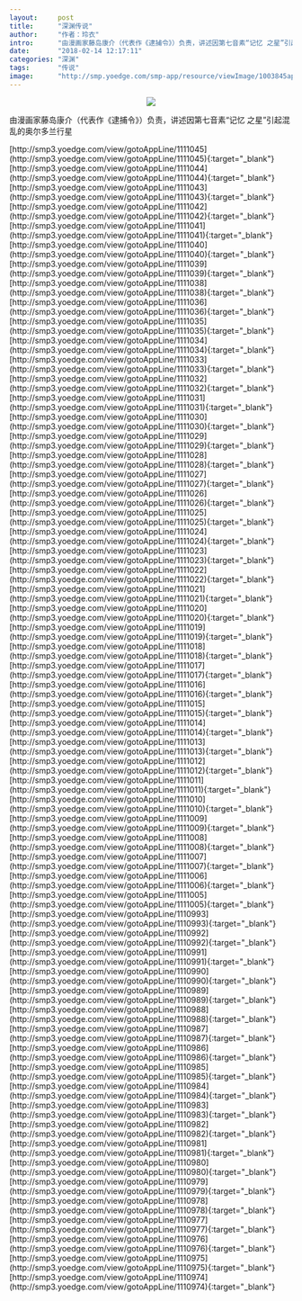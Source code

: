 ```yaml
---
layout:     post
title:      "深渊传说"
author:     "作者：玲衣"
intro:      "由漫画家藤岛康介（代表作《逮捕令》）负责，讲述因第七音素“记忆 之星”引起混乱的奥尔多兰行星"
date:       "2018-02-14 12:17:11"
categories: "深渊"
tags:       "传说"
image:      "http://smp.yoedge.com/smp-app/resource/viewImage/1003845appline.png"
---
```

<div style="text-align: center">
<p><img src="http://smp.yoedge.com/smp-app/resource/viewImage/1003845appline.png"/></p>
</div>
<p class="post-meta">
<span>由漫画家藤岛康介（代表作《逮捕令》）负责，讲述因第七音素“记忆 之星”引起混乱的奥尔多兰行星</span>
</p>
[http://smp3.yoedge.com/view/gotoAppLine/1111045](http://smp3.yoedge.com/view/gotoAppLine/1111045){:target="_blank"}
[http://smp3.yoedge.com/view/gotoAppLine/1111044](http://smp3.yoedge.com/view/gotoAppLine/1111044){:target="_blank"}
[http://smp3.yoedge.com/view/gotoAppLine/1111043](http://smp3.yoedge.com/view/gotoAppLine/1111043){:target="_blank"}
[http://smp3.yoedge.com/view/gotoAppLine/1111042](http://smp3.yoedge.com/view/gotoAppLine/1111042){:target="_blank"}
[http://smp3.yoedge.com/view/gotoAppLine/1111041](http://smp3.yoedge.com/view/gotoAppLine/1111041){:target="_blank"}
[http://smp3.yoedge.com/view/gotoAppLine/1111040](http://smp3.yoedge.com/view/gotoAppLine/1111040){:target="_blank"}
[http://smp3.yoedge.com/view/gotoAppLine/1111039](http://smp3.yoedge.com/view/gotoAppLine/1111039){:target="_blank"}
[http://smp3.yoedge.com/view/gotoAppLine/1111038](http://smp3.yoedge.com/view/gotoAppLine/1111038){:target="_blank"}
[http://smp3.yoedge.com/view/gotoAppLine/1111036](http://smp3.yoedge.com/view/gotoAppLine/1111036){:target="_blank"}
[http://smp3.yoedge.com/view/gotoAppLine/1111035](http://smp3.yoedge.com/view/gotoAppLine/1111035){:target="_blank"}
[http://smp3.yoedge.com/view/gotoAppLine/1111034](http://smp3.yoedge.com/view/gotoAppLine/1111034){:target="_blank"}
[http://smp3.yoedge.com/view/gotoAppLine/1111033](http://smp3.yoedge.com/view/gotoAppLine/1111033){:target="_blank"}
[http://smp3.yoedge.com/view/gotoAppLine/1111032](http://smp3.yoedge.com/view/gotoAppLine/1111032){:target="_blank"}
[http://smp3.yoedge.com/view/gotoAppLine/1111031](http://smp3.yoedge.com/view/gotoAppLine/1111031){:target="_blank"}
[http://smp3.yoedge.com/view/gotoAppLine/1111030](http://smp3.yoedge.com/view/gotoAppLine/1111030){:target="_blank"}
[http://smp3.yoedge.com/view/gotoAppLine/1111029](http://smp3.yoedge.com/view/gotoAppLine/1111029){:target="_blank"}
[http://smp3.yoedge.com/view/gotoAppLine/1111028](http://smp3.yoedge.com/view/gotoAppLine/1111028){:target="_blank"}
[http://smp3.yoedge.com/view/gotoAppLine/1111027](http://smp3.yoedge.com/view/gotoAppLine/1111027){:target="_blank"}
[http://smp3.yoedge.com/view/gotoAppLine/1111026](http://smp3.yoedge.com/view/gotoAppLine/1111026){:target="_blank"}
[http://smp3.yoedge.com/view/gotoAppLine/1111025](http://smp3.yoedge.com/view/gotoAppLine/1111025){:target="_blank"}
[http://smp3.yoedge.com/view/gotoAppLine/1111024](http://smp3.yoedge.com/view/gotoAppLine/1111024){:target="_blank"}
[http://smp3.yoedge.com/view/gotoAppLine/1111023](http://smp3.yoedge.com/view/gotoAppLine/1111023){:target="_blank"}
[http://smp3.yoedge.com/view/gotoAppLine/1111022](http://smp3.yoedge.com/view/gotoAppLine/1111022){:target="_blank"}
[http://smp3.yoedge.com/view/gotoAppLine/1111021](http://smp3.yoedge.com/view/gotoAppLine/1111021){:target="_blank"}
[http://smp3.yoedge.com/view/gotoAppLine/1111020](http://smp3.yoedge.com/view/gotoAppLine/1111020){:target="_blank"}
[http://smp3.yoedge.com/view/gotoAppLine/1111019](http://smp3.yoedge.com/view/gotoAppLine/1111019){:target="_blank"}
[http://smp3.yoedge.com/view/gotoAppLine/1111018](http://smp3.yoedge.com/view/gotoAppLine/1111018){:target="_blank"}
[http://smp3.yoedge.com/view/gotoAppLine/1111017](http://smp3.yoedge.com/view/gotoAppLine/1111017){:target="_blank"}
[http://smp3.yoedge.com/view/gotoAppLine/1111016](http://smp3.yoedge.com/view/gotoAppLine/1111016){:target="_blank"}
[http://smp3.yoedge.com/view/gotoAppLine/1111015](http://smp3.yoedge.com/view/gotoAppLine/1111015){:target="_blank"}
[http://smp3.yoedge.com/view/gotoAppLine/1111014](http://smp3.yoedge.com/view/gotoAppLine/1111014){:target="_blank"}
[http://smp3.yoedge.com/view/gotoAppLine/1111013](http://smp3.yoedge.com/view/gotoAppLine/1111013){:target="_blank"}
[http://smp3.yoedge.com/view/gotoAppLine/1111012](http://smp3.yoedge.com/view/gotoAppLine/1111012){:target="_blank"}
[http://smp3.yoedge.com/view/gotoAppLine/1111011](http://smp3.yoedge.com/view/gotoAppLine/1111011){:target="_blank"}
[http://smp3.yoedge.com/view/gotoAppLine/1111010](http://smp3.yoedge.com/view/gotoAppLine/1111010){:target="_blank"}
[http://smp3.yoedge.com/view/gotoAppLine/1111009](http://smp3.yoedge.com/view/gotoAppLine/1111009){:target="_blank"}
[http://smp3.yoedge.com/view/gotoAppLine/1111008](http://smp3.yoedge.com/view/gotoAppLine/1111008){:target="_blank"}
[http://smp3.yoedge.com/view/gotoAppLine/1111007](http://smp3.yoedge.com/view/gotoAppLine/1111007){:target="_blank"}
[http://smp3.yoedge.com/view/gotoAppLine/1111006](http://smp3.yoedge.com/view/gotoAppLine/1111006){:target="_blank"}
[http://smp3.yoedge.com/view/gotoAppLine/1111005](http://smp3.yoedge.com/view/gotoAppLine/1111005){:target="_blank"}
[http://smp3.yoedge.com/view/gotoAppLine/1110993](http://smp3.yoedge.com/view/gotoAppLine/1110993){:target="_blank"}
[http://smp3.yoedge.com/view/gotoAppLine/1110992](http://smp3.yoedge.com/view/gotoAppLine/1110992){:target="_blank"}
[http://smp3.yoedge.com/view/gotoAppLine/1110991](http://smp3.yoedge.com/view/gotoAppLine/1110991){:target="_blank"}
[http://smp3.yoedge.com/view/gotoAppLine/1110990](http://smp3.yoedge.com/view/gotoAppLine/1110990){:target="_blank"}
[http://smp3.yoedge.com/view/gotoAppLine/1110989](http://smp3.yoedge.com/view/gotoAppLine/1110989){:target="_blank"}
[http://smp3.yoedge.com/view/gotoAppLine/1110988](http://smp3.yoedge.com/view/gotoAppLine/1110988){:target="_blank"}
[http://smp3.yoedge.com/view/gotoAppLine/1110987](http://smp3.yoedge.com/view/gotoAppLine/1110987){:target="_blank"}
[http://smp3.yoedge.com/view/gotoAppLine/1110986](http://smp3.yoedge.com/view/gotoAppLine/1110986){:target="_blank"}
[http://smp3.yoedge.com/view/gotoAppLine/1110985](http://smp3.yoedge.com/view/gotoAppLine/1110985){:target="_blank"}
[http://smp3.yoedge.com/view/gotoAppLine/1110984](http://smp3.yoedge.com/view/gotoAppLine/1110984){:target="_blank"}
[http://smp3.yoedge.com/view/gotoAppLine/1110983](http://smp3.yoedge.com/view/gotoAppLine/1110983){:target="_blank"}
[http://smp3.yoedge.com/view/gotoAppLine/1110982](http://smp3.yoedge.com/view/gotoAppLine/1110982){:target="_blank"}
[http://smp3.yoedge.com/view/gotoAppLine/1110981](http://smp3.yoedge.com/view/gotoAppLine/1110981){:target="_blank"}
[http://smp3.yoedge.com/view/gotoAppLine/1110980](http://smp3.yoedge.com/view/gotoAppLine/1110980){:target="_blank"}
[http://smp3.yoedge.com/view/gotoAppLine/1110979](http://smp3.yoedge.com/view/gotoAppLine/1110979){:target="_blank"}
[http://smp3.yoedge.com/view/gotoAppLine/1110978](http://smp3.yoedge.com/view/gotoAppLine/1110978){:target="_blank"}
[http://smp3.yoedge.com/view/gotoAppLine/1110977](http://smp3.yoedge.com/view/gotoAppLine/1110977){:target="_blank"}
[http://smp3.yoedge.com/view/gotoAppLine/1110976](http://smp3.yoedge.com/view/gotoAppLine/1110976){:target="_blank"}
[http://smp3.yoedge.com/view/gotoAppLine/1110975](http://smp3.yoedge.com/view/gotoAppLine/1110975){:target="_blank"}
[http://smp3.yoedge.com/view/gotoAppLine/1110974](http://smp3.yoedge.com/view/gotoAppLine/1110974){:target="_blank"}


